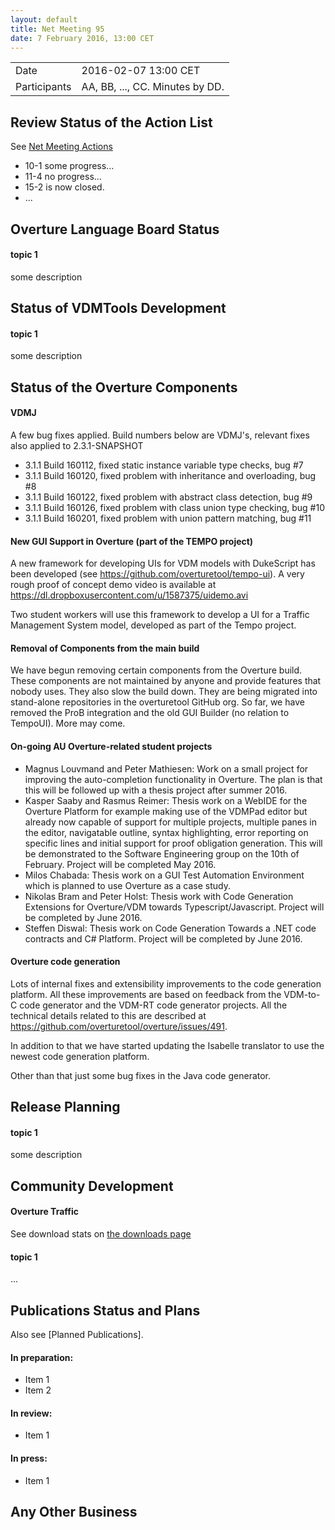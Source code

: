 ```yaml
---
layout: default
title: Net Meeting 95
date: 7 February 2016, 13:00 CET
---
```


<script src="http://code.jquery.com/jquery-1.11.1.min.js">
</script>
<script src="/javascripts/edit.js"></script>
<script>setEditButonNm();</script>

|||
|---|---|
| Date | 2016-02-07 13:00 CET |
| Participants | AA, BB, ..., CC.  Minutes by DD. |


## Review Status of the Action List

See [Net Meeting Actions](https://github.com/overturetool/overturetool.github.io/issues?q=is%3Aopen+is%3Aissue+label%3A%22action+net-meeting%22)

* 10-1 some progress...
* 11-4 no progress...
* 15-2 is now closed.
* ...


## Overture Language Board Status

#### topic 1

some description


## Status of VDMTools Development

#### topic 1

some description


##  Status of the Overture Components

#### VDMJ
A few bug fixes applied. Build numbers below are VDMJ's, relevant fixes also applied to 2.3.1-SNAPSHOT

* 3.1.1 Build 160112, fixed static instance variable type checks, bug #7
* 3.1.1 Build 160120, fixed problem with inheritance and overloading, bug #8
* 3.1.1 Build 160122, fixed problem with abstract class detection, bug #9
* 3.1.1 Build 160126, fixed problem with class union type checking, bug #10
* 3.1.1 Build 160201, fixed problem with union pattern matching, bug #11

#### New GUI Support in Overture (part of the TEMPO project)

A new framework for developing UIs for VDM models with DukeScript has been developed (see <https://github.com/overturetool/tempo-ui>). A very rough proof of concept demo video is available at <https://dl.dropboxusercontent.com/u/1587375/uidemo.avi>

Two student workers will use this framework to develop a UI for a Traffic Management System model, developed as part of the Tempo project.

#### Removal of Components from the main build

We have begun removing certain components from the Overture build. These components are not maintained by anyone and provide features that nobody uses. They also slow the build down. They are being migrated into stand-alone repositories in the overturetool GitHub org. So far, we have removed the ProB integration and the old GUI Builder (no relation to TempoUI). More may come.



#### On-going AU Overture-related student projects

* Magnus Louvmand and Peter Mathiesen: Work on a small project for improving the auto-completion functionality in Overture. The plan is that this will be followed up with a thesis project after summer 2016.
* Kasper Saaby and Rasmus Reimer: Thesis work on a WebIDE for the Overture Platform for example making use of the VDMPad editor but already now capable of support for multiple projects, multiple panes in the editor, navigatable outline, syntax highlighting, error reporting on specific lines and initial support for proof obligation generation. This will be demonstrated to the Software Engineering group on the 10th of February. Project will be completed May 2016.
* Milos Chabada: Thesis work on a GUI Test Automation Environment which is planned to use Overture as a case study.
* Nikolas Bram and Peter Holst: Thesis work with Code Generation Extensions for Overture/VDM towards Typescript/Javascript. Project will be completed by June 2016.
* Steffen Diswal: Thesis work on Code Generation Towards a .NET code contracts and C# Platform. Project will be completed by June 2016.

#### Overture code generation

Lots of internal fixes and extensibility improvements to the code generation platform. All these improvements are based on feedback from the VDM-to-C code generator and the VDM-RT code generator projects. All the technical details related to this are described at <https://github.com/overturetool/overture/issues/491>.

In addition to that we have started updating the Isabelle translator to use the newest code generation platform.

Other than that just some bug fixes in the Java code generator.

##  Release Planning

#### topic 1

some description


##  Community Development

#### Overture Traffic

See download stats on [the downloads page](http://overturetool.org/download/)

#### topic 1
...


##  Publications Status and Plans

Also see [Planned Publications].

#### In preparation:

* Item 1
* Item 2

#### In review:

* Item 1

#### In press:

* Item 1


##  Any Other Business

<div id="edit_page_div"></div>
